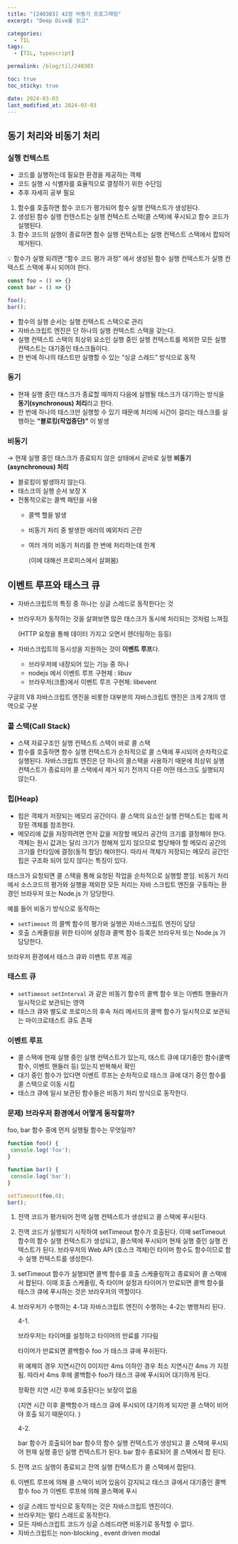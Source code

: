 ```yaml
---
title: "[240303] 42장 비동기 프로그래밍"
excerpt: "Deep Dive를 읽고"

categories:
  - TIL
tags:
  - [TIL, typescript]

permalink: /blog/til/240303

toc: true
toc_sticky: true

date: 2024-03-03
last_modified_at: 2024-03-03
---
```

## 동기 처리와 비동기 처리

### 실행 컨텍스트

- 코드를 실행하는데 필요한 환경을 제공하는 객체
- 코드 실행 시 식별자를 효율적으로 결정하기 위한 수단임
- 추후 자세히 공부 필요

1. 함수를 호출하면 함수 코드가 평가되어 함수 실행 컨텍스트가 생성된다. 
2. 생성된 함수 실행 컨텐스트는 실행 컨텍스트 스택(콜 스택)에 푸시되고 함수 코드가 실행된다.
3. 함수 코드의 실행이 종료하면 함수 실행 컨텍스트는 실행 컨텍스트 스택에서 팝되어 제거된다.

<aside>
💡 함수가 실행 되려면 “함수 코드 평가 과정” 에서 생성된 
함수 실행 컨텍스트가 실행 컨텍스트 스택에 푸시 되어야 한다.

</aside>

```jsx
const foo = () => {} 
const bar = () => {}

foo();
bar();
```

- 함수의 실행 순서는 실행 컨텍스트 스택으로 관리
- 자바스크립트 엔진은 단 하나의 실행 컨텍스트 스택을 갖는다.
- 실행 컨텍스트 스택의 최상위 요소인 실행 중인 실행 컨텍스트를 제외한 모든 실행 컨텍스트는 대기중인 태스크들이다.
- 한 번에 하나의 태스트만 실행할 수 있는 “싱글 스레드” 방식으로 동작

### 동기

- 현재 실행 중인 태스크가 종료할 때까지 다음에 실행될 태스크가 대기하는 방식을 **동기(synchronous) 처리**라고 한다.
- 한 번에 하나의 태스크만 실행할 수 있기 때문에 처리에 시간이 걸리는 태스크를 실행하는 **“블로킹(작업중단)”** 이 발생

### 비동기

→ 현재 실행 중인 태스크가 종료되지 않은 상태에서 곧바로 실행 **비동기 (asynchronous) 처리**

- 블로킹이 발생하지 않는다.
- 태스크의 실행 순서 보장 X
- 전통적으로는 콜백 패턴을 사용
    - 콜백 헬을 발생
    - 비동기 처리 중 발생한 에러의 예외처리 곤란
    - 여러 개의 비동기 처리를 한 번에 처리하는데 한계
        
        (이에 대해선 프로미스에서 살펴봄)
        

## 이벤트 루프와 태스크 큐

- 자바스크립트의 특징 중 하나는 싱글 스레드로 동작한다는 것
- 브라우저가 동작하는 것을 살펴보면 많은 태스크가 동시에 처리되는 것처럼 느껴짐
    
    (HTTP 요청을 통해 데이터 가지고 오면서 렌더링하는 등등)
    
- 자바스크립트의 동시성을 지원하는 것이 **이벤트 루프**다.
    - 브라우저에 내장되어 있는 기능 중 하나
    - nodejs 에서 이벤트 루프 구현체 : libuv
    - 브라우저(크롬)에서 이벤트 루프 구현체: libevent


구글의 V8 자바스크립트 엔진을 비롯한 대부분의 자바스크립트 엔진은 크게 2개의 영역으로 구분

### 콜 스택(Call Stack)

- 스택 자료구조인 실행 컨텍스트 스택이 바로 콜 스택
- 함수를 호출하면 함수 실행 컨텍스트가 순차적으로 콜 스택에 푸시되어 순차적으로 실행된다. 자바스크립트 엔진은 단 하나의 콜스택을 사용하기 때문에 최상위 실행 컨텍스트가 종료되어 콜 스택에서 제거 되기 전까지 다른 어떤 태스크도 실행되지 않는다.

### 힙(Heap)

- 힙은 객체가 저장되는 메모리 공간이다. 콜 스택의 요소인 실행 컨텍스트는 힙에 저장된 객체를 참조한다.
- 메모리에 값을 저장하려면 먼저 값을 저장할 메모리 공간의 크기를 결정해야 한다. 객체는 원시 값과는 달리 크기가 정해져 있지 않으므로 할당해야 할 메모리 공간의 크기를 런타임에 결정(동적 할당) 해야한다. 따라서 객체가 저장되는 메모리 공간인 힙은 구조화 되어 있지 않다는 특징이 있다.

태스크가 요청되면 콜 스택을 통해 요청된 작업을 순차적으로 실행할 뿐임. 비동기 처리에서 소스코드의 평가와 실행을 제외한 모든 처리는 자바 스크립트 엔진을 구동하는 환경인 브라우저 또는 Node.js 가 담당한다. 

예를 들어 비동기 방식으로 동작하는

- `setTimeout` 의 콜백 함수의 평가와 실행은 자바스크립트 엔진이 담당
- 호출 스케줄링을 위한 타이머 설정과 콜백 함수 등록은 브라우저 또는 Node.js 가 담당한다.

브라우저 환경에서 태스크 큐와 이벤트 루프 제공

### 태스트 큐

- `setTimeout` `setInterval` 과 같은 비동기 함수의 콜백 함수 또는 이벤트 핸들러가 일시적으로 보관되는 영역
- 태스크 큐와 별도로 프로미스의 후속 처리 메서드의 콜백 함수가 일시적으로 보관되는 마이크로태스트 큐도 존재

### 이벤트 루프

- 콜 스택에 현재 실행 중인 실행 컨텍스트가 있는지, 태스트 큐에 대기중인 함수(콜백함수, 이벤트 핸들러 등) 있는지 반복해서 확인
- 대기 중인 함수가 있다면 이벤트 루프는 순차적으로 태스크 큐에 대기 중인 함수를 콜 스택으로 이동 시킴
- 태스크 큐에 일시 보관된 함수들은 비동기 처리 방식으로 동작한다.

### 문제) 브라우저 환경에서 어떻게 동작할까?

foo, bar 함수 중에 먼저 실행될 함수는 무엇일까?

```jsx
function foo() {
 console.log('foo');
}

function bar() {
 console.log('bar');
}

setTimeout(foo,0);
bar();
```

1. 전역 코드가 평가되어 전역 실행 컨텍스트가 생성되고 콜 스택에 푸시된다.
2. 전역 코드가 실행되기 시작하여 setTimeout 함수가 호출된다. 이때 setTimeout 함수의 함수 실행 컨텍스트가 생성되고, 콜스택에 푸시되어 현재 실행 중인 실행 컨텍스트가 된다. 브라우저의 Web API (호스크 객체)인 타이머 함수도 함수이므로 함수 실행 컨텍스트를 생성한다.
3. setTimeout 함수가 실행되면 콜백 함수를 호출 스케줄링하고 종료되어 콜 스택에서 팝된다. 이때 호출 스케줄링, 즉 타이머 설정과 타이머가 만료되면 콜백 함수를 태스크 큐에 푸시하는 것은 브라우저의 역할이다. 
4. 브라우저가 수행하는 4-1과 자바스크립트 엔진이 수행하는 4-2는 병행처리 된다.
    
    4-1. 
    
    브라우저는 타이머를 설정하고 타이머의 만료를 기다림
    
    타이머가 만료되면 콜백함수 foo 가 태스크 큐에 푸쉬된다.
    
    위 예제의 경우 지연시간이 0이지만 4ms 이하인 경우 최소 지연시간 4ms 가 지정됨. 따라서 4ms 후에 콜백함수 foo가 태스크 큐에 푸시되어 대기하게 된다. 
    
    정확한 지연 시간 후에 호출된다는 보장이 없음
    
    (지연 시간 이후 콜백함수가 태스크 큐에 푸시되어 대기하게 되지만 콜 스택이 비어야 호출 되기 때문이다. )
    
    4-2.
    
    bar 함수가 호출되어 bar 함수의 함수 실행 컨텍스트가 생성되고 콜 스택에 푸시되어 현재 실행 중인 실행 컨텍스트가 된다. bar 함수 종료되어 콜 스택에서 팝 된다. 
    
5. 전역 코드 실행이 종료되고 전역 실행 컨텍스트가 콜 스택에서 팝된다. 
6. 이벤트 루프에 의해 콜 스택이 비어 있음이 감지되고 태스크 큐에서 대기중인 콜백함수 foo 가 이벤트 루프에 의해 콜스팩에 푸시

- 싱글 스레드 방식으로 동작하는 것은 자바스크립트 엔진이다.
- 브라우저는 멀티 스레드로 동작한다.
- 모든 자바스크립트 코드가 싱글 스레드라면 비동기로 동작할 수 없다.
- 자바스크립트는 non-blocking , event driven modal